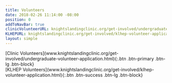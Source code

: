 ```yaml
---
title: Volunteers
date: 2018-02-26 11:14:00 -08:00
position: 0
addToNavBar: true
clinicVolunteerURL: knightslandingclinic.org/get-involved/undergraduate-volunteer-application.html
KLHEPURL: knightslandingclinic.org/get-involved/klhep-volunteer-application.html
layout: simple
---
```


<div class="row">

<div class="col-sm-3 offset-sm-3">
[Clinic Volunteers](www.knightslandingclinic.org/get-involved/undergraduate-volunteer-application.html){:.btn .btn-primary .btn-lg .btn-block}
</div>

<div class="col-sm-3">
[KLHEP Volunteers](www.knightslandingclinic.org/get-involved/klhep-volunteer-application.html){:.btn .btn-success .btn-lg .btn-block}
</div>

</div>
